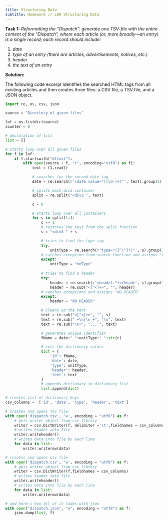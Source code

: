 ```yaml
---
title: Structuring Data
subtitle: Homework // L09 Structuring Data
---
```

<b>Task 1:</b> <i>Reformatting the “Dispatch”: generate one TSV-file with the entire content of the “Dispatch”, where each article (or, more broadly—an entry) is a single record; each record should include:</i>
<ol>
  <li><i>date</i></li>
  <li><i>type of an entry (there are articles, advertisements, notices, etc.)</i></li>
  <li><i>header</i></li>
  <li><i>the text of an entry</i></li>
</ol>

<b>Solution:</b>

The following code excerpt identifies the searched HTML tags from all existing articles and then creates three files: a CSV file, a TSV file, and a JSON object.

```python
import re, os, csv, json

source = "Directory of given files"

lof = os.listdir(source)
counter = 0 

# declaration of list
list = []

# starts loop over all given files
for f in lof:
    if f.startswith("dltext"):
        with open(source + f, "r", encoding="utf8") as f1:
            text = f1.read()

            # searches for the second date tag
            date = re.search(r'<date value="([\d-]+)"', text).group(1)

            # splits each div3 container
            split = re.split("<div3 ", text)

            c = 0 

            # starts loop over all containers
            for s in split[1:]:
                c += 1
                # restores the text from the split function
                s = "<div3 " + s 

                # tries to find the type tag
                try:
                    unitType = re.search(r'type="([^\"]+)"', s).group(1)
                # catches exception from search function and assigns "noType"
                except:
                    unitType = "noType"
                    
                # tries to find a header
                try:
                    header = re.search(r'<head>(.*)</head>', s).group(1)
                    header = re.sub("<[^<]+>", "", header)
                # catches exceptions and assigns "NO HEADER"
                except:
                    header = "NO HEADER"

                # cleans up the text
                text = re.sub("<[^<]+>", "", s)
                text = re.sub(" +\n|\n +", "\n", text)
                text = re.sub("\n+", ";;; ", text)

                # generates unique identifier
                fName = date+"_"+unitType+"_"+str(c)

                # sets the dictionary values
                dict = {
                    'id': fName,
                    'date': date,
                    'type': unitType,
                    'header': header,
                    'text': text
                }
                # appends dictionary to dictionary list
                list.append(dict)

# creates list of dictionary keys
csv_columns =  ['id', 'date', 'type', 'header', 'text']

# creates and opens tsv file
with open('dispatch.tsv', 'w', encoding = "utf8") as f:
    # gets writer object from csv library
    writer = csv.DictWriter(f, delimiter ='\t',fieldnames = csv_columns)
    # writes header into file
    writer.writeheader()
    # writes data into file by each line
    for data in list:
        writer.writerow(data)

# creates and opens csv file
with open('dispatch.csv', 'w', encoding = "utf8") as f:
    # gets writer object from csv library
    writer = csv.DictWriter(f,fieldnames = csv_columns)
    # writes header into file
    writer.writeheader()
    # writes data into file by each line
    for data in list:
        writer.writerow(data)

# and here's how all of it looks with json
with open("dispatch.json", "w", encoding = "utf8") as f:
    json.dump(list, f)

```

